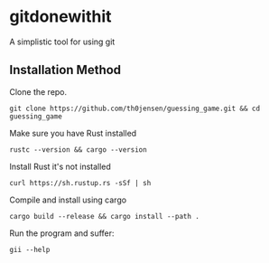# gitdonewithit

A simplistic tool for using git

## Installation Method

Clone the repo.

```{
git clone https://github.com/th0jensen/guessing_game.git && cd guessing_game
```

Make sure you have Rust installed

```{
rustc --version && cargo --version
```

Install Rust it's not installed

```{
curl https://sh.rustup.rs -sSf | sh
```

Compile and install using cargo

```{
cargo build --release && cargo install --path .
```

Run the program and suffer:

```{
gii --help
```
